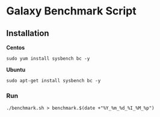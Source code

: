 # Galaxy Benchmark Script

## Installation
**Centos**
```
sudo yum install sysbench bc -y
```
**Ubuntu**
```
sudo apt-get install sysbench bc -y
```

### Run
```
./benchmark.sh > benchmark.$(date +"%Y_%m_%d_%I_%M_%p")
```